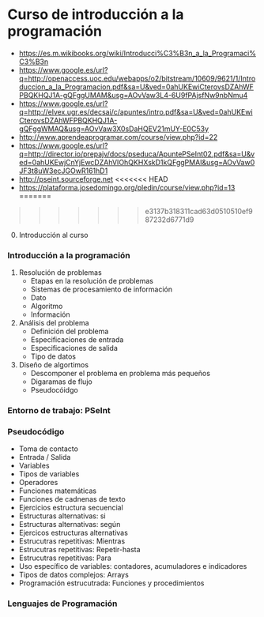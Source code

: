 # Curso de introducción a la programación

* https://es.m.wikibooks.org/wiki/Introducci%C3%B3n_a_la_Programaci%C3%B3n
* https://www.google.es/url?q=http://openaccess.uoc.edu/webapps/o2/bitstream/10609/9621/1/Introduccion_a_la_Programacion.pdf&sa=U&ved=0ahUKEwiCterovsDZAhWFPBQKHQJ1A-gQFggUMAM&usg=AOvVaw3L4-6U9fPAjsfNw9nbNmu4
* https://www.google.es/url?q=http://elvex.ugr.es/decsai/c/apuntes/intro.pdf&sa=U&ved=0ahUKEwiCterovsDZAhWFPBQKHQJ1A-gQFggWMAQ&usg=AOvVaw3X0sDaHQEV21mUY-E0C53y
* http://www.aprendeaprogramar.com/course/view.php?id=22
* https://www.google.es/url?q=http://director.io/prepajv/docs/pseduca/ApuntePSeInt02.pdf&sa=U&ved=0ahUKEwjCnYjEwcDZAhVIOhQKHXskD1kQFggPMAI&usg=AOvVaw0JF3t8uW3ecJGOwR161hD1
* http://pseint.sourceforge.net
<<<<<<< HEAD
* https://plataforma.josedomingo.org/pledin/course/view.php?id=13
=======
>>>>>>> e3137b318311cad63d0510510ef987232d6771d9

0. Introducción al curso

### Introducción a la programación

1. Resolución de problemas
	* Etapas en la resolución de problemas
	* Sistemas de procesamiento de información
	* Dato
	* Algoritmo
	* Información
2. Análisis del problema
	* Definición del problema
	* Especificaciones de entrada
	* Especificaciones de salida
	* Tipo de datos
3. Diseño de algortimos
	* Descomponer el problema en problema más pequeños
	* Digaramas de flujo
	* Pseudocóidgo

### Entorno de trabajo: PSeInt

### Pseudocódigo

* Toma de contacto
* Entrada / Salida
* Variables
* Tipos de variables
* Operadores
* Funciones matemáticas
* Funciones de cadnenas de texto
* Ejercicios estructura secuencial
* Estructuras alternativas: si
* Estructuras alternativas: según
* Ejercicos estructuras alternativas
* Estrucutras repetitivas: Mientras
* Estrucutras repetitivas: Repetir-hasta
* Estrucutras repetitivas: Para
* Uso específico de variables: contadores, acumuladores e indicadores
* Tipos de datos complejos: Arrays
* Programación estrucutrada: Funciones y procedimientos

### Lenguajes de Programación

